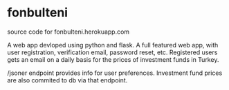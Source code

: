 # fonbulteni
source code for fonbulteni.herokuapp.com
 
A web app devloped using python and flask.
A full featured web app, with user registration, verification email, password reset, etc.
Registered users gets an email on a daily basis for the prices of investment funds in Turkey. 

/jsoner endpoint provides info for user preferences. Investment fund prices are also commited to db via that endpoint.
